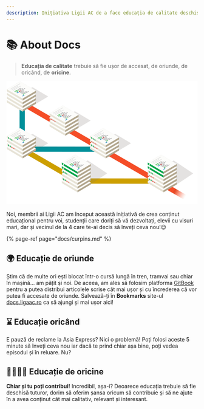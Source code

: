 ```yaml
---
description: Inițiativa Ligii AC de a face educația de calitate deschisă tuturor!
---
```


# 📚 About Docs

> **Educația de calitate** trebuie să fie ușor de accesat, de oriunde, de oricând, de **oricine**.

![Imagine de @element5digital pe Unsplash](.gitbook/assets/image.png)

Noi, membrii ai Ligii AC am început această inițiativă de crea conținut educațional pentru voi, studenții care doriți să vă dezvoltați, elevii cu visuri mari, dar și vecinul de la 4 care te-ai decis să înveți ceva nou!😉 

{% page-ref page="docs/curpins.md" %}

## 🌍 Educație de oriunde

Știm că de multe ori ești blocat într-o cursă lungă în tren, tramvai sau chiar în mașină... am pățit și noi. De aceea, am ales să folosim platforma [GitBook](https://gitbook.com/?utm_campaign=ligaac&utm_source=mainpage&utm_medium=gitbook) pentru a putea distribui articolele scrise cât mai ușor și cu încrederea că vor putea fi accesate de oriunde. Salvează-ți în **Bookmarks** site-ul [docs.ligaac.ro](https://docs.ligaac.ro) ca să ajungi și mai ușor aici!

## ⌛  Educație oricând

E pauză de reclame la Asia Express? Nici o problemă! Poți folosi aceste 5 minute să înveți ceva nou iar dacă te prind chiar așa bine, poți vedea episodul și în reluare. Nu?

## 👨‍👩‍👧‍👦 Educație de oricine

**Chiar și tu poți contribui!** Incredibil, așa-i? Deoarece educația trebuie să fie deschisă tuturor, dorim să oferim șansa oricum să contribuie și să ne ajute în a avea conținut cât mai calitativ, relevant și interesant.

